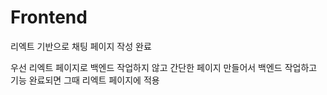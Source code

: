 # Frontend 

리엑트 기반으로 채팅 페이지 작성 완료

우선 리엑트 페이지로 백엔드 작업하지 않고 간단한 페이지 만들어서 백엔드 작업하고 기능 완료되면 그때 리엑트 페이지에 적용
